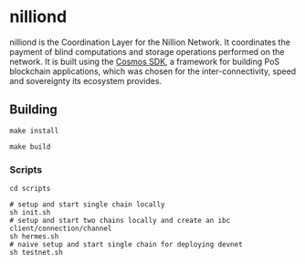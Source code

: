 # nilliond

nilliond is the Coordination Layer for the Nillion Network. It coordinates the payment of blind
computations and storage operations performed on the network. It is built using the [Cosmos
SDK](https://github.com/cosmos/cosmos-sdk), a framework for building PoS blockchain applications,
which was chosen for the inter-connectivity, speed and sovereignty its ecosystem provides.

## Building

```
make install
```

```
make build
```

### Scripts

```
cd scripts
```

```
# setup and start single chain locally
sh init.sh
# setup and start two chains locally and create an ibc client/connection/channel 
sh hermes.sh
# naive setup and start single chain for deploying devnet
sh testnet.sh
```
